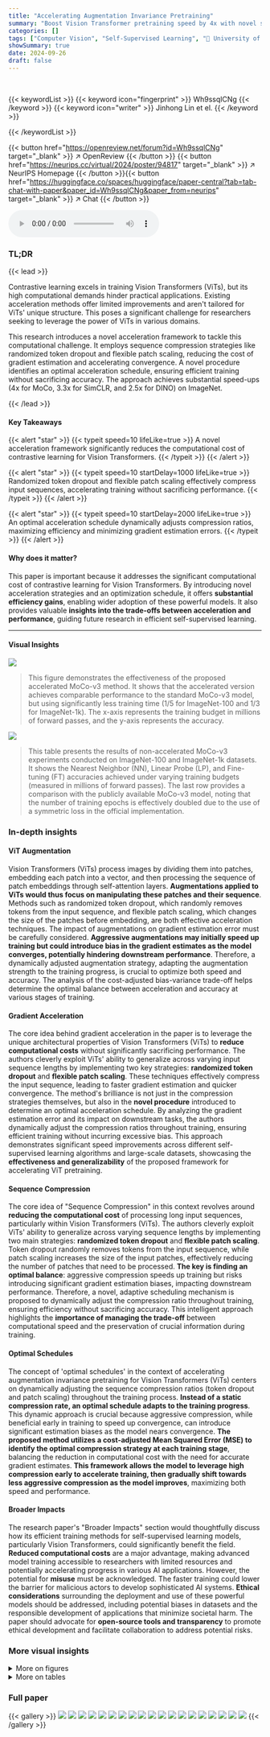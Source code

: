 ```yaml
---
title: "Accelerating Augmentation Invariance Pretraining"
summary: "Boost Vision Transformer pretraining speed by 4x with novel sequence compression techniques!"
categories: []
tags: ["Computer Vision", "Self-Supervised Learning", "🏢 University of Wisconsin-Madison",]
showSummary: true
date: 2024-09-26
draft: false
---
```


<br>

{{< keywordList >}}
{{< keyword icon="fingerprint" >}} Wh9ssqlCNg {{< /keyword >}}
{{< keyword icon="writer" >}} Jinhong Lin et el. {{< /keyword >}}
 
{{< /keywordList >}}

{{< button href="https://openreview.net/forum?id=Wh9ssqlCNg" target="_blank" >}}
↗ OpenReview
{{< /button >}}
{{< button href="https://neurips.cc/virtual/2024/poster/94817" target="_blank" >}}
↗ NeurIPS Homepage
{{< /button >}}{{< button href="https://huggingface.co/spaces/huggingface/paper-central?tab=tab-chat-with-paper&paper_id=Wh9ssqlCNg&paper_from=neurips" target="_blank" >}}
↗ Chat
{{< /button >}}



<audio controls>
    <source src="https://ai-paper-reviewer.com/Wh9ssqlCNg/podcast.wav" type="audio/wav">
    Your browser does not support the audio element.
</audio>


### TL;DR


{{< lead >}}

Contrastive learning excels in training Vision Transformers (ViTs), but its high computational demands hinder practical applications.  Existing acceleration methods offer limited improvements and aren't tailored for ViTs' unique structure.  This poses a significant challenge for researchers seeking to leverage the power of ViTs in various domains.

This research introduces a novel acceleration framework to tackle this computational challenge. It employs sequence compression strategies like randomized token dropout and flexible patch scaling, reducing the cost of gradient estimation and accelerating convergence. A novel procedure identifies an optimal acceleration schedule, ensuring efficient training without sacrificing accuracy.  The approach achieves substantial speed-ups (4x for MoCo, 3.3x for SimCLR, and 2.5x for DINO) on ImageNet.

{{< /lead >}}


#### Key Takeaways

{{< alert "star" >}}
{{< typeit speed=10 lifeLike=true >}} A novel acceleration framework significantly reduces the computational cost of contrastive learning for Vision Transformers. {{< /typeit >}}
{{< /alert >}}

{{< alert "star" >}}
{{< typeit speed=10 startDelay=1000 lifeLike=true >}} Randomized token dropout and flexible patch scaling effectively compress input sequences, accelerating training without sacrificing performance. {{< /typeit >}}
{{< /alert >}}

{{< alert "star" >}}
{{< typeit speed=10 startDelay=2000 lifeLike=true >}} An optimal acceleration schedule dynamically adjusts compression ratios, maximizing efficiency and minimizing gradient estimation errors. {{< /typeit >}}
{{< /alert >}}

#### Why does it matter?
This paper is important because it addresses the significant computational cost of contrastive learning for Vision Transformers. By introducing novel acceleration strategies and an optimization schedule, it offers **substantial efficiency gains**, enabling wider adoption of these powerful models.  It also provides valuable **insights into the trade-offs between acceleration and performance**, guiding future research in efficient self-supervised learning.

------
#### Visual Insights



![](https://ai-paper-reviewer.com/Wh9ssqlCNg/figures_1_1.jpg)

> This figure demonstrates the effectiveness of the proposed accelerated MoCo-v3 method.  It shows that the accelerated version achieves comparable performance to the standard MoCo-v3 model, but using significantly less training time (1/5 for ImageNet-100 and 1/3 for ImageNet-1k).  The x-axis represents the training budget in millions of forward passes, and the y-axis represents the accuracy.





![](https://ai-paper-reviewer.com/Wh9ssqlCNg/tables_7_1.jpg)

> This table presents the results of non-accelerated MoCo-v3 experiments conducted on ImageNet-100 and ImageNet-1k datasets.  It shows the Nearest Neighbor (NN), Linear Probe (LP), and Fine-tuning (FT) accuracies achieved under varying training budgets (measured in millions of forward passes). The last row provides a comparison with the publicly available MoCo-v3 model, noting that the number of training epochs is effectively doubled due to the use of a symmetric loss in the official implementation.





### In-depth insights


#### ViT Augmentation
Vision Transformers (ViTs) process images by dividing them into patches, embedding each patch into a vector, and then processing the sequence of patch embeddings through self-attention layers.  **Augmentations applied to ViTs would thus focus on manipulating these patches and their sequence**.  Methods such as randomized token dropout, which randomly removes tokens from the input sequence, and flexible patch scaling, which changes the size of the patches before embedding, are both effective acceleration techniques.  The impact of augmentations on gradient estimation error must be carefully considered.  **Aggressive augmentations may initially speed up training but could introduce bias in the gradient estimates as the model converges, potentially hindering downstream performance**.  Therefore, a dynamically adjusted augmentation strategy, adapting the augmentation strength to the training progress, is crucial to optimize both speed and accuracy.  The analysis of the cost-adjusted bias-variance trade-off helps determine the optimal balance between acceleration and accuracy at various stages of training.

#### Gradient Acceleration
The core idea behind gradient acceleration in the paper is to leverage the unique architectural properties of Vision Transformers (ViTs) to **reduce computational costs** without significantly sacrificing performance.  The authors cleverly exploit ViTs' ability to generalize across varying input sequence lengths by implementing two key strategies: **randomized token dropout** and **flexible patch scaling**. These techniques effectively compress the input sequence, leading to faster gradient estimation and quicker convergence.  The method's brilliance is not just in the compression strategies themselves, but also in the **novel procedure** introduced to determine an optimal acceleration schedule. By analyzing the gradient estimation error and its impact on downstream tasks, the authors dynamically adjust the compression ratios throughout training, ensuring efficient training without incurring excessive bias. This approach demonstrates significant speed improvements across different self-supervised learning algorithms and large-scale datasets, showcasing the **effectiveness and generalizability** of the proposed framework for accelerating ViT pretraining.

#### Sequence Compression
The core idea of "Sequence Compression" in this context revolves around **reducing the computational cost** of processing long input sequences, particularly within Vision Transformers (ViTs).  The authors cleverly exploit ViTs' ability to generalize across varying sequence lengths by implementing two main strategies: **randomized token dropout** and **flexible patch scaling**.  Token dropout randomly removes tokens from the input sequence, while patch scaling increases the size of the input patches, effectively reducing the number of patches that need to be processed.  **The key is finding an optimal balance**: aggressive compression speeds up training but risks introducing significant gradient estimation biases, impacting downstream performance.  Therefore, a novel, adaptive scheduling mechanism is proposed to dynamically adjust the compression ratio throughout training, ensuring efficiency without sacrificing accuracy. This intelligent approach highlights the **importance of managing the trade-off** between computational speed and the preservation of crucial information during training.

#### Optimal Schedules
The concept of 'optimal schedules' in the context of accelerating augmentation invariance pretraining for Vision Transformers (ViTs) centers on dynamically adjusting the sequence compression ratios (token dropout and patch scaling) throughout the training process.  **Instead of a static compression rate, an optimal schedule adapts to the training progress**. This dynamic approach is crucial because aggressive compression, while beneficial early in training to speed up convergence, can introduce significant estimation biases as the model nears convergence.  **The proposed method utilizes a cost-adjusted Mean Squared Error (MSE) to identify the optimal compression strategy at each training stage**, balancing the reduction in computational cost with the need for accurate gradient estimates.  **This framework allows the model to leverage high compression early to accelerate training, then gradually shift towards less aggressive compression as the model improves**, maximizing both speed and performance.

#### Broader Impacts
The research paper's "Broader Impacts" section would thoughtfully discuss how its efficient training methods for self-supervised learning models, particularly Vision Transformers, could significantly benefit the field.  **Reduced computational costs** are a major advantage, making advanced model training accessible to researchers with limited resources and potentially accelerating progress in various AI applications.  However, the potential for **misuse** must be acknowledged. The faster training could lower the barrier for malicious actors to develop sophisticated AI systems.  **Ethical considerations** surrounding the deployment and use of these powerful models should be addressed, including potential biases in datasets and the responsible development of applications that minimize societal harm.  The paper should advocate for **open-source tools and transparency** to promote ethical development and facilitate collaboration to address potential risks.


### More visual insights

<details>
<summary>More on figures
</summary>


![](https://ai-paper-reviewer.com/Wh9ssqlCNg/figures_2_1.jpg)

> This figure illustrates the proposed framework for accelerating augmentation invariance pre-training in Vision Transformers (ViTs).  It shows how two compression strategies – randomized token dropout and flexible patch scaling – reduce the input sequence length, thereby speeding up training. The framework also incorporates gradient error analysis to determine an optimal acceleration schedule.


![](https://ai-paper-reviewer.com/Wh9ssqlCNg/figures_4_1.jpg)

> This figure showcases the training efficiency gains of the proposed accelerated MoCo-v3 model.  The plots compare the standard MoCo-v3 model with the accelerated version across two image datasets, ImageNet-100 and ImageNet-1k. The x-axis represents the training budget (time normalized by the forward pass of the base model), while the y-axis shows the model's performance. The results demonstrate significant speedups (4x on ImageNet-100 and 3.3x on ImageNet-1k) while maintaining comparable performance to the non-accelerated model.


![](https://ai-paper-reviewer.com/Wh9ssqlCNg/figures_4_2.jpg)

> This figure shows the sample costs for the accelerated MoCo-v3 model with different combinations of token dropout rates and patch sizes.  The x-axis represents the token dropout rate, ranging from 0 to 0.9, while the y-axis represents the patch size, ranging from 16 to 48. Each cell in the heatmap shows the sample cost (a normalized measure of computation time) for a specific combination of dropout rate and patch size.  The heatmap illustrates the trade-off between compression level and computational cost; higher compression (larger dropout rates and larger patch sizes) results in lower sample costs, but potentially at the expense of accuracy.


![](https://ai-paper-reviewer.com/Wh9ssqlCNg/figures_6_1.jpg)

> This figure visualizes the trade-off between bias and variance of gradient estimates at different training stages using various acceleration strategies (different token dropout rates and patch sizes).  The top panel shows the cost-adjusted mean squared error (CA-MSE), the middle panel shows the squared bias, and the bottom panel shows the cost-adjusted variance. Each panel shows the error at five different stages (0%, 25%, 50%, 75%, and 100%) of the training process. The figure helps in identifying the optimal acceleration strategy at each stage by minimizing the CA-MSE.


![](https://ai-paper-reviewer.com/Wh9ssqlCNg/figures_7_1.jpg)

> This figure compares two different learning rate decay schedules: cosine annealing and polynomial decay (with α = 2).  The x-axis represents the training iteration, and the y-axis shows the learning rate.  The graph illustrates how the learning rate decreases over the course of training for both methods, with the polynomial schedule maintaining a higher learning rate for a longer period than cosine annealing. This difference in learning rate decay impacts the training process and the model's performance, especially in scenarios with constrained training budgets.


![](https://ai-paper-reviewer.com/Wh9ssqlCNg/figures_8_1.jpg)

> This figure visualizes the impact of different acceleration strategies on gradient estimation at various stages of training.  It shows the cost-adjusted mean squared error (CA-MSE), bias, and variance of the gradient estimates.  Each panel shows these measures across different acceleration strategies (varying levels of token dropout and patch size) and training progress (0%, 25%, 50%, 75%, and 100%).  It helps to understand the trade-offs between acceleration (lower computation cost) and accuracy (lower error in gradient estimation).


![](https://ai-paper-reviewer.com/Wh9ssqlCNg/figures_8_2.jpg)

> This figure shows the training curves obtained using constant symmetric patch scaling with a training budget of 100 million units.  The x-axis represents the training budget used (in millions), while the y-axis shows the KNN accuracy achieved.  Different colored lines represent experiments using different patch sizes (16, 20, 24, 30, and 40). The plot visually demonstrates how different patch sizes affect model training performance within the given budget constraint.


![](https://ai-paper-reviewer.com/Wh9ssqlCNg/figures_9_1.jpg)

> This figure compares three different acceleration strategies for training a model: using a constant patch size, a constant token dropout ratio, and a dynamic schedule that adjusts both patch size and token dropout ratio over time.  The x-axis represents the training budget (in millions of units), and the y-axis shows the Nearest Neighbor (NN) accuracy achieved. The dynamic schedule outperforms the constant strategies, achieving higher accuracy with a lower budget. A star also marks the NN accuracy of the baseline MoCo model.


</details>




<details>
<summary>More on tables
</summary>


![](https://ai-paper-reviewer.com/Wh9ssqlCNg/tables_9_1.jpg)
> This table shows the effect of different training budgets on two gradient acceleration strategies: asymmetric token dropout and symmetric patch scaling.  The results (Nearest Neighbor (NN) accuracy and Linear Probe (LP) accuracy) are presented for various budgets ranging from 25M to 200M units.  The table highlights how the effectiveness of constant acceleration strategies can vary depending on the training budget, particularly concerning overfitting at higher budgets.

![](https://ai-paper-reviewer.com/Wh9ssqlCNg/tables_9_2.jpg)
> This table presents the results of applying the proposed optimized acceleration schedule to three different self-supervised learning algorithms (MoCo, SimCLR, and DINO) on the ImageNet-1K dataset.  For each algorithm, it shows the Nearest Neighbor (NN) accuracy, Linear Probe (LP) accuracy, and full Fine-tuning (FT) accuracy achieved with both the accelerated and non-accelerated training approaches.  The 'Budget (M)' column indicates the training budget in millions of forward pass units. The results demonstrate the effectiveness of the acceleration techniques, showing improvements in training speed without significant performance degradation.

</details>




### Full paper

{{< gallery >}}
<img src="https://ai-paper-reviewer.com/Wh9ssqlCNg/1.png" class="grid-w50 md:grid-w33 xl:grid-w25" />
<img src="https://ai-paper-reviewer.com/Wh9ssqlCNg/2.png" class="grid-w50 md:grid-w33 xl:grid-w25" />
<img src="https://ai-paper-reviewer.com/Wh9ssqlCNg/3.png" class="grid-w50 md:grid-w33 xl:grid-w25" />
<img src="https://ai-paper-reviewer.com/Wh9ssqlCNg/4.png" class="grid-w50 md:grid-w33 xl:grid-w25" />
<img src="https://ai-paper-reviewer.com/Wh9ssqlCNg/5.png" class="grid-w50 md:grid-w33 xl:grid-w25" />
<img src="https://ai-paper-reviewer.com/Wh9ssqlCNg/6.png" class="grid-w50 md:grid-w33 xl:grid-w25" />
<img src="https://ai-paper-reviewer.com/Wh9ssqlCNg/7.png" class="grid-w50 md:grid-w33 xl:grid-w25" />
<img src="https://ai-paper-reviewer.com/Wh9ssqlCNg/8.png" class="grid-w50 md:grid-w33 xl:grid-w25" />
<img src="https://ai-paper-reviewer.com/Wh9ssqlCNg/9.png" class="grid-w50 md:grid-w33 xl:grid-w25" />
<img src="https://ai-paper-reviewer.com/Wh9ssqlCNg/10.png" class="grid-w50 md:grid-w33 xl:grid-w25" />
<img src="https://ai-paper-reviewer.com/Wh9ssqlCNg/11.png" class="grid-w50 md:grid-w33 xl:grid-w25" />
<img src="https://ai-paper-reviewer.com/Wh9ssqlCNg/12.png" class="grid-w50 md:grid-w33 xl:grid-w25" />
<img src="https://ai-paper-reviewer.com/Wh9ssqlCNg/13.png" class="grid-w50 md:grid-w33 xl:grid-w25" />
<img src="https://ai-paper-reviewer.com/Wh9ssqlCNg/14.png" class="grid-w50 md:grid-w33 xl:grid-w25" />
<img src="https://ai-paper-reviewer.com/Wh9ssqlCNg/15.png" class="grid-w50 md:grid-w33 xl:grid-w25" />
<img src="https://ai-paper-reviewer.com/Wh9ssqlCNg/16.png" class="grid-w50 md:grid-w33 xl:grid-w25" />
<img src="https://ai-paper-reviewer.com/Wh9ssqlCNg/17.png" class="grid-w50 md:grid-w33 xl:grid-w25" />
<img src="https://ai-paper-reviewer.com/Wh9ssqlCNg/18.png" class="grid-w50 md:grid-w33 xl:grid-w25" />
<img src="https://ai-paper-reviewer.com/Wh9ssqlCNg/19.png" class="grid-w50 md:grid-w33 xl:grid-w25" />
{{< /gallery >}}
